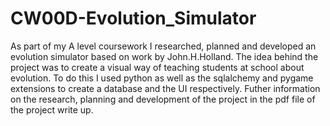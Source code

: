 # CW00D-Evolution_Simulator
As part of my A level coursework I researched, planned and developed an evolution simulator based on work by John.H.Holland. The idea behind the project was to create a visual way of teaching students at school about evolution. To do this I used python as well as the sqlalchemy and pygame extensions to create a database and the UI respectively.
Futher information on the research, planning and development of the project in the pdf file of the project write up.
